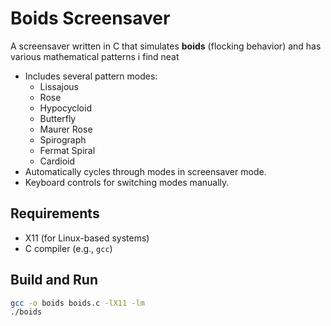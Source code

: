 # Boids Screensaver

A screensaver written in C that simulates **boids** (flocking behavior) and has various mathematical patterns i find neat

- Includes several pattern modes:
  - Lissajous
  - Rose
  - Hypocycloid
  - Butterfly
  - Maurer Rose
  - Spirograph
  - Fermat Spiral
  - Cardioid
- Automatically cycles through modes in screensaver mode.
- Keyboard controls for switching modes manually.

## Requirements

- X11 (for Linux-based systems)
- C compiler (e.g., `gcc`)

## Build and Run

```sh
gcc -o boids boids.c -lX11 -lm
./boids
